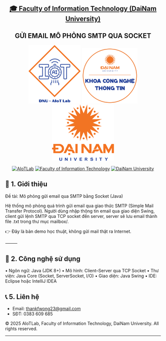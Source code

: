 <h2 align="center">
    <a href="https://dainam.edu.vn/vi/khoa-cong-nghe-thong-tin">
    🎓 Faculty of Information Technology (DaiNam University)
    </a>
</h2>
<h2 align="center">
   GỬI EMAIL MÔ PHỎNG SMTP QUA SOCKET
</h2>
<div align="center">
    <p align="center">
        <img src="docs/aiotlab_logo.png" alt="AIoTLab Logo" width="170"/>
        <img src="docs/fitdnu_logo.png" alt="AIoTLab Logo" width="180"/>
        <img src="docs/dnu_logo.png" alt="DaiNam University Logo" width="200"/>
    </p>

[![AIoTLab](https://img.shields.io/badge/AIoTLab-green?style=for-the-badge)](https://www.facebook.com/DNUAIoTLab)
[![Faculty of Information Technology](https://img.shields.io/badge/Faculty%20of%20Information%20Technology-blue?style=for-the-badge)](https://dainam.edu.vn/vi/khoa-cong-nghe-thong-tin)
[![DaiNam University](https://img.shields.io/badge/DaiNam%20University-orange?style=for-the-badge)](https://dainam.edu.vn)

</div>


## 📖 1. Giới thiệu

Đề tài: Mô phỏng gửi email qua SMTP bằng Socket (Java)

Hệ thống mô phỏng quá trình gửi email qua giao thức SMTP (Simple Mail Transfer Protocol).
Người dùng nhập thông tin email qua giao diện Swing, client gửi lệnh SMTP qua TCP socket đến server, server sẽ lưu email thành file .txt trong thư mục mailbox/.

👉 Đây là bản demo học thuật, không gửi mail thật ra Internet.

⸻

## 🔧 2. Công nghệ sử dụng
 • Ngôn ngữ: Java (JDK 8+)
 • Mô hình: Client–Server qua TCP Socket
 • Thư viện: Java Core (Socket, ServerSocket, I/O)
 • Giao diện: Java Swing
 • IDE: Eclipse hoặc IntelliJ IDEA


## 📞 5. Liên hệ
- Email: thankfwong23@gmail.com  
- SĐT: 0383 609 685 


© 2025 AIoTLab, Faculty of Information Technology, DaiNam University. All rights reserved.

---

